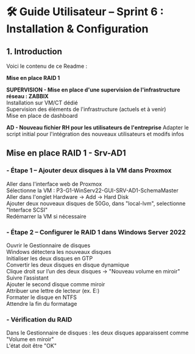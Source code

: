 # 🛠️ Guide Utilisateur – Sprint 6 : Installation & Configuration  

## 1. Introduction  
Voici le contenu de ce Readme :  

**Mise en place RAID 1**   

**SUPERVISION - Mise en place d'une supervision de l'infrastructure réseau : ZABBIX**  
Installation sur VM/CT dédié  
Supervision des éléments de l'infrastructure (actuels et à venir)  
Mise en place de dashboard  

**AD - Nouveau fichier RH pour les utilisateurs de l'entreprise**
Adapter le script initial pour l'intégration des nouveaux utilisateurs et modifs infos 


## Mise en place RAID 1 - Srv-AD1  

### - Étape 1 – Ajouter deux disques à la VM dans Proxmox  
Aller dans l'interface web de Proxmox  
Sélectionne la VM : P3-G1-WinServ22-GUI-SRV-AD1-SchemaMaster  
Aller dans l'onglet Hardware -> Add -> Hard Disk  
Ajouter deux nouveaux disques de 50Go, dans "local-lvm", selectionne "Interface SCSI"  
Redémarrer la VM si nécessaire  

### - Étape 2 – Configurer le RAID 1 dans Windows Server 2022  
Ouvrir le Gestionnaire de disques  
Windows détectera les nouveaux disques  
Initialiser les deux disques en GTP  
Convertir les deux disques en disque dynamique  
Clique droit sur l’un des deux disques → "Nouveau volume en miroir"  
Suivre l’assistant  
Ajouter le second disque comme miroir  
Attribuer une lettre de lecteur (ex. E:)  
Formater le disque en NTFS  
Attendre la fin du formatage  

### - Vérification du RAID  
Dans le Gestionnaire de disques : les deux disques apparaissent comme "Volume en miroir"  
L'état doit être "OK"  
